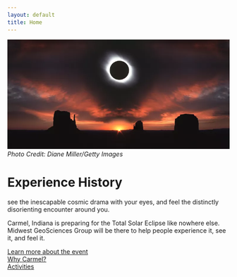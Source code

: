 ```yaml
---
layout: default
title: Home
---
```

![Total Solar Eclipse](/assets/images/total-solar-eclipse-2024.webp)
*Photo Credit: Diane Miller/Getty Images*

# Experience History

see the inescapable cosmic drama with your eyes, and feel the distinctly disorienting encounter around you.

Carmel, Indiana is preparing for the Total Solar Eclipse like nowhere else. Midwest GeoSciences Group will be there to help people experience it, see it, and feel it.

[Learn more about the event](/total-solar-eclipse-2024/event)<br>
[Why Carmel?](/total-solar-eclipse-2024/why-carmel)<br>
[Activities](/total-solar-eclipse-2024/activities)<br>
